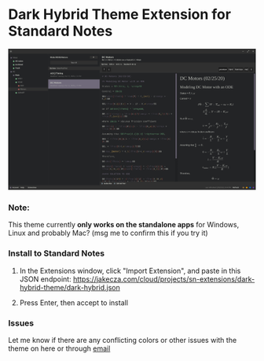 # Dark Hybrid Theme Extension for Standard Notes

![alt text](preview.png "Dark Hybrid on Linux App")

### Note: 
This theme currently **only works on the standalone apps** for Windows, Linux and probably Mac? (msg me to confirm this if you try it)

### Install to Standard Notes

1) In the Extensions window, click "Import Extension", and paste in this JSON endpoint: https://jakecza.com/cloud/projects/sn-extensions/dark-hybrid-theme/dark-hybrid.json

2) Press Enter, then accept to install

### Issues

Let me know if there are any conflicting colors or other issues with the theme on here or through [email](mailto:dev@jakecza.com)
